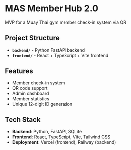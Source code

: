 # MAS Member Hub 2.0

MVP for a Muay Thai gym member check-in system via QR

## Project Structure

- **`backend/`** - Python FastAPI backend
- **`frontend/`** - React + TypeScript + Vite frontend

## Features

- Member check-in system
- QR code support
- Admin dashboard
- Member statistics
- Unique 12-digit ID generation

## Tech Stack

- **Backend**: Python, FastAPI, SQLite
- **Frontend**: React, TypeScript, Vite, Tailwind CSS
- **Deployment**: Vercel (frontend), Railway (backend)
